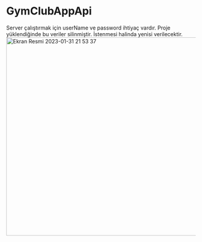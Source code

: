 # GymClubAppApi

Server çalıştırmak için userName ve password ihtiyaç vardır. Proje yüklendiğinde bu veriler silinmiştir. İstenmesi halinda yenisi verilecektir.
<img width="527" alt="Ekran Resmi 2023-01-31 21 53 37" src="https://user-images.githubusercontent.com/74055938/215855408-fd3e6169-ee96-4848-9117-1b28e5a3b6f6.png">
